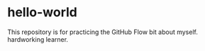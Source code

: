 # hello-world
This repository is for practicing the GitHub Flow
bit about myself. hardworking learner.
